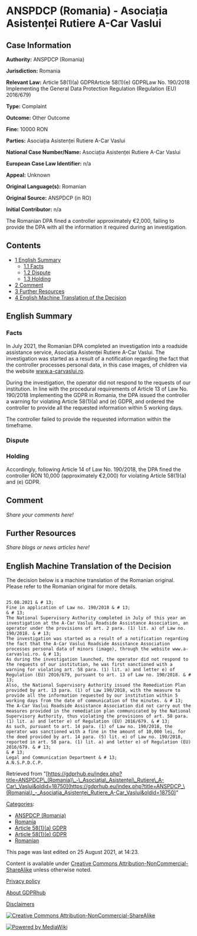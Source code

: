 # ANSPDCP (Romania) - Asociația Asistenței Rutiere A-Car Vaslui

## Case Information

**Authority:** ANSPDCP (Romania)

**Jurisdiction:** Romania

**Relevant Law:** Article 58(1)(a) GDPRArticle 58(1)(e) GDPRLaw No. 190/2018 Implementing the General Data Protection Regulation (Regulation (EU) 2016/679)

**Type:** Complaint

**Outcome:** Other Outcome

**Fine:** 10000 RON

**Parties:** Asociația Asistenței Rutiere A-Car Vaslui

**National Case Number/Name:** Asociația Asistenței Rutiere A-Car Vaslui

**European Case Law Identifier:** n/a

**Appeal:** Unknown

**Original Language(s):** Romanian

**Original Source:** ANSPDCP (in RO)

**Initial Contributor:** n/a

The Romanian DPA fined a controller approximately €2,000, failing to provide the DPA with all the information it required during an investigation.

## Contents

*   [1 English Summary](#English_Summary)
    *   [1.1 Facts](#Facts)
    *   [1.2 Dispute](#Dispute)
    *   [1.3 Holding](#Holding)
*   [2 Comment](#Comment)
*   [3 Further Resources](#Further_Resources)
*   [4 English Machine Translation of the Decision](#English_Machine_Translation_of_the_Decision)

## English Summary

### Facts

In July 2021, the Romanian DPA completed an investigation into a roadside assistance service, Asociația Asistenței Rutiere A-Car Vaslui. The investigation was started as a result of a notification regarding the fact that the controller processes personal data, in this case images, of children via the website www.a-carvaslui.ro.

During the investigation, the operator did not respond to the requests of our institution. In line with the procedural requirements of Article 13 of Law No. 190/2018 Implementing the GDPR in Romania, the DPA issued the controller a warning for violating Article 58(1)(a) and (e) GDPR, and ordered the controller to provide all the requested information within 5 working days.

The controller failed to provide the requested information within the timeframe.

### Dispute

### Holding

Accordingly, following Article 14 of Law No. 190/2018, the DPA fined the controller RON 10,000 (approximately €2,000) for violating Article 58(1)(a) and (e) GDPR.

## Comment

_Share your comments here!_

## Further Resources

_Share blogs or news articles here!_

## English Machine Translation of the Decision

The decision below is a machine translation of the Romanian original. Please refer to the Romanian original for more details.

```

25.08.2021 & # 13;
Fine in application of Law no. 190/2018 & # 13;
& # 13;
The National Supervisory Authority completed in July of this year an investigation at the A-Car Vaslui Roadside Assistance Association, an operator under the provisions of art. 2 para. (1) lit. a) of Law no. 190/2018. & # 13;
The investigation was started as a result of a notification regarding the fact that the A-Car Vaslui Roadside Assistance Association processes personal data of minors (image), through the website www.a-carvaslui.ro. & # 13;
As during the investigation launched, the operator did not respond to the requests of our institution, he was first sanctioned with a warning for violating art. 58 para. (1) lit. a) and letter e) of Regulation (EU) 2016/679, pursuant to art. 13 of Law no. 190/2018. & # 13;
Also, the National Supervisory Authority issued the Remediation Plan provided by art. 13 para. (1) of Law 190/2018, with the measure to provide all the information requested by our institution within 5 working days from the date of communication of the minutes. & # 13;
The A-Car Vaslui Roadside Assistance Association did not carry out the measures provided in the remediation plan communicated by the National Supervisory Authority, thus violating the provisions of art. 58 para. (1) lit. a) and letter e) of Regulation (EU) 2016/679. & # 13;
As such, pursuant to art. 14 para. (1) of Law no. 190/2018, the operator was sanctioned with a fine in the amount of 10,000 lei, for the deed provided by art. 14 para. (5) lit. e) of Law no. 190/2018, reported in art. 58 para. (1) lit. a) and letter e) of Regulation (EU) 2016/679. & # 13;
& # 13;
Legal and Communication Department & # 13;
A.N.S.P.D.C.P.

```

Retrieved from "[https://gdprhub.eu/index.php?title=ANSPDCP\_(Romania)\_-\_Asociația\_Asistenței\_Rutiere\_A-Car\_Vaslui&oldid=18750](https://gdprhub.eu/index.php?title=ANSPDCP_\(Romania\)_-_Asociația_Asistenței_Rutiere_A-Car_Vaslui&oldid=18750)"

[Categories](/index.php?title=Special:Categories "Special:Categories"):

*   [ANSPDCP (Romania)](/index.php?title=Category:ANSPDCP_\(Romania\) "Category:ANSPDCP (Romania)")
*   [Romania](/index.php?title=Category:Romania "Category:Romania")
*   [Article 58(1)(a) GDPR](/index.php?title=Category:Article_58\(1\)\(a\)_GDPR "Category:Article 58(1)(a) GDPR")
*   [Article 58(1)(e) GDPR](/index.php?title=Category:Article_58\(1\)\(e\)_GDPR "Category:Article 58(1)(e) GDPR")
*   [Romanian](/index.php?title=Category:Romanian "Category:Romanian")

This page was last edited on 25 August 2021, at 14:23.

Content is available under [Creative Commons Attribution-NonCommercial-ShareAlike](https://creativecommons.org/licenses/by-nc-sa/4.0/) unless otherwise noted.

[Privacy policy](/index.php?title=GDPRhub:Privacy_policy)

[About GDPRhub](/index.php?title=GDPRhub:About)

[Disclaimers](/index.php?title=GDPRhub:General_disclaimer)

[![Creative Commons Attribution-NonCommercial-ShareAlike](/resources/assets/licenses/cc-by-nc-sa.png)](https://creativecommons.org/licenses/by-nc-sa/4.0/)

[![Powered by MediaWiki](/resources/assets/poweredby_mediawiki_88x31.png)](https://www.mediawiki.org/)